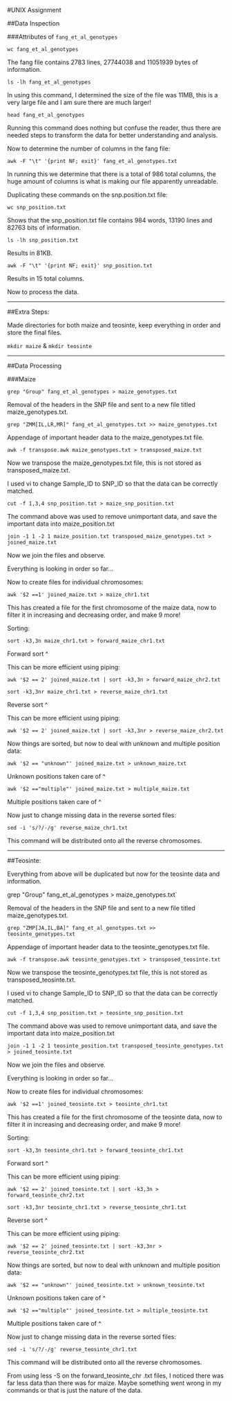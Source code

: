 #UNIX Assignment

\##Data Inspection

\###Attributes of `fang_et_al_genotypes`



`wc fang_et_al_genotypes`

The fang file contains 2783 lines, 27744038 and 11051939 bytes of information.

`ls -lh fang_et_al_genotypes`

In using this command, I determined the size of the file was 11MB, this is a very large file and I am sure there are much larger!

`head fang_et_al_genotypes`

Running this command does nothing but confuse the reader, thus there are needed steps to transform the data for better understanding and analysis.

Now to determine the number of columns in the fang file:

`awk -F "\t" '{print NF; exit}' fang_et_al_genotypes.txt`

In running this we determine that there is a total of 986 total columns, the huge amount of columns is what is making our file apparently unreadable.

Duplicating these commands on the snp.position.txt file:

`wc snp_position.txt`

Shows that the snp_position.txt file contains 984 words, 13190 lines and 82763 bits of information.

`ls -lh snp_position.txt`

Results in 81KB.

`awk -F "\t" '{print NF; exit}' snp_position.txt`

Results in 15 total columns.

Now to process the data.

------

##Extra Steps:

Made directories for both maize and teosinte, keep everything in order and store the final files.

`mkdir maize` & `mkdir teosinte`

------

##Data Processing

###Maize

`grep "Group" fang_et_al_genotypes > maize_genotypes.txt`

Removal of the headers in the SNP file and sent to a new file titled maize_genotypes.txt.

```
grep "ZMM[IL,LR,MR]" fang_et_al_genotypes.txt >> maize_genotypes.txt
```

Appendage of important header data to the maize_genotypes.txt file.



```
awk -f transpose.awk maize_genotypes.txt > transposed_maize.txt
```

Now we transpose the maize_genotypes.txt file, this is not stored as transposed_maize.txt.

I used vi to change Sample_ID to SNP_ID so that the data can be correctly matched.

```
cut -f 1,3,4 snp_position.txt > maize_snp_position.txt
```

The command above was used to remove unimportant data, and save the important data into maize_position.txt

```
join -1 1 -2 1 maize_position.txt transposed_maize_genotypes.txt > joined_maize.txt
```

Now we join the files and observe. 

Everything is looking in order so far...



Now to create files for individual chromosomes:

`awk '$2 ==1' joined_maize.txt > maize_chr1.txt`

This has created a file for the first chromosome of the maize data, now to filter it in increasing and decreasing order, and make 9 more!



Sorting:

```
sort -k3,3n maize_chr1.txt > forward_maize_chr1.txt
```

Forward sort ^

This can be more efficient using piping:

`awk '$2 == 2' joined_maize.txt | sort -k3,3n > forward_maize_chr2.txt`



`sort -k3,3nr maize_chr1.txt > reverse_maize_chr1.txt`

Reverse sort ^

This can be more efficient using piping:

`awk '$2 == 2' joined_maize.txt | sort -k3,3nr > reverse_maize_chr2.txt`



Now things are sorted, but now to deal with unknown and multiple position data:

`awk '$2 == "unknown"' joined_maize.txt > unknown_maize.txt`

Unknown positions taken care of ^

 `awk '$2 =="multiple"' joined_maize.txt > multiple_maize.txt`

Multiple positions taken care of ^



Now just to change missing data in the reverse sorted files:

`sed -i 's/?/-/g' reverse_maize_chr1.txt`

This command will be distributed onto all the reverse chromosomes.

------

##Teosinte:

Everything from above will be duplicated but now for the teosinte data and information.

grep "Group" fang_et_al_genotypes > maize_genotypes.txt`

Removal of the headers in the SNP file and sent to a new file titled maize_genotypes.txt.

```
grep "ZMP[JA,IL,BA]" fang_et_al_genotypes.txt >> teosinte_genotypes.txt
```

Appendage of important header data to the teosinte_genotypes.txt file.



```
awk -f transpose.awk teosinte_genotypes.txt > transposed_teosinte.txt
```

Now we transpose the teosinte_genotypes.txt file, this is not stored as transposed_teosinte.txt.

I used vi to change Sample_ID to SNP_ID so that the data can be correctly matched.

```
cut -f 1,3,4 snp_position.txt > teosinte_snp_position.txt
```

The command above was used to remove unimportant data, and save the important data into maize_position.txt

```
join -1 1 -2 1 teosinte_position.txt transposed_teosinte_genotypes.txt > joined_teosinte.txt
```

Now we join the files and observe. 

Everything is looking in order so far...



Now to create files for individual chromosomes:

`awk '$2 ==1' joined_teosinte.txt > teosinte_chr1.txt`

This has created a file for the first chromosome of the teosinte data, now to filter it in increasing and decreasing order, and make 9 more!



Sorting:

```
sort -k3,3n teosinte_chr1.txt > forward_teosinte_chr1.txt
```

Forward sort ^

This can be more efficient using piping:

`awk '$2 == 2' joined_toesinte.txt | sort -k3,3n > forward_teosinte_chr2.txt`



`sort -k3,3nr teosinte_chr1.txt > reverse_teosinte_chr1.txt`

Reverse sort ^

This can be more efficient using piping:

`awk '$2 == 2' joined_teosinte.txt | sort -k3,3nr > reverse_teosinte_chr2.txt`



Now things are sorted, but now to deal with unknown and multiple position data:

`awk '$2 == "unknown"' joined_teosinte.txt > unknown_teosinte.txt`

Unknown positions taken care of ^

 `awk '$2 =="multiple"' joined_teosinte.txt > multiple_teosinte.txt`

Multiple positions taken care of ^



Now just to change missing data in the reverse sorted files:

`sed -i 's/?/-/g' reverse_teosinte_chr1.txt`

This command will be distributed onto all the reverse chromosomes.

From using less -S on the forward_teosinte_chr .txt files, I noticed there was far less data than there was for maize.  Maybe something went wrong in my commands or that is just the nature of the data.

